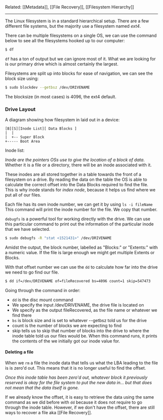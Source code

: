 Related: [[Metadata]], [[File Recovery]], [[Filesystem Hierarchy]]

-----

The Linux filesystem is in a standard hierarchical setup. There are a few different file systems, but the majority use a filesystem named *ext4*.

There can be multiple filesystems on a single OS, we can use the command below to see all the filesystems hooked up to our computer:

```bash
$ df
```

`df` has a ton of output but we can ignore most of it. What we are looking for is our primary drive which is almost certainly the largest.

Filesystems are split up into blocks for ease of navigation, we can see the block size using:

```bash
$ sudo blockdev --getbsz /dev/DRIVENAME
```

The blocksize (in most cases) is 4096, the ext4 default.

### Drive Layout
A diagram showing how filesystem in laid out in a device:
```
[B][S][Inode List][ Data Blocks ] 
|  | 
|  +-- Super Block 
+----- Boot Area
```

Inode list:

*Inode are the pointers OSs use to give the location of a block of data*. Whether it is a file or a directory, there will be an inode associated with it.

These inodes are all stored together in a table towards the front of a filesystem on a drive. By reading the data on the table the OS is able to calculate the correct offset into the Data Blocks required to find the file. This is why inode stands for *index node*, because it helps us find where we put all of our files.

Each file has its own inode number, we can get it by using
`ls -i fileName`
This command will print the inode number for the file. We copy that number.

`debugfs` is a powerful tool for working directly with the drive. We can use this particular command to print out the information of the particular inode that we have selected.
```bash
$ sudo debugfs -R "stat <1521431>" /dev/DRIVENAME
```

Amidst the output, the block number, labelled as "Blocks:" or "Extents:" with a numeric value.
If the file is large enough we might get multiple Extents or Blocks.

With that offset number we can use the `dd` to calculate how far into the drive we need to go find our file.

```bash
$ dd if=/dev/DRIVENAME of=fileRecovered bs=4096 count=1 skip=547473
```

Going through the command in order:
- `dd` is the disc mount command
- We specify the input /dev/DRIVENAME, the drive file is located on
- We specify as the output fileRecovered, as the file name or whatever we find there
- `bs` is block size and is set to whatever --getbsz told us for the drive
- count is the number of blocks we are expecting to find
- skip tells us to skip that number of blocks into the drive to where the inode table told us our files would be.
When this command runs, it prints the contents of the we initially got our inode value for.

#### Deleting a file

When we `rm` a file the inode data that tells us what the LBA leading to the file is is zero'd out. This means that it is no longer useful to find the offset.

*Once this inode table has been zero'd out, whatever block it previously reserved is okay for the file system to put the new data in... but that does not mean that the data itself is gone.*

If we already know the offset, it is easy to retrieve the data using the same command as we did before with `dd` because it does not require to go through the inode table.
However, if we don't have the offset, there are still ways to recover a file aka [[File Recovery]].

